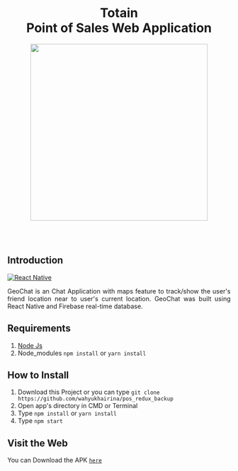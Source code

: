 <h1 align='center'>Totain <br>Point of Sales Web Application</h1>

<p align='center'>
    <img width="400" src='https://user-images.githubusercontent.com/61218212/78554842-13901c00-7836-11ea-97c2-c7518fb24742.png' />
</p>

<br>
<br>

## Introduction
[![React Native](https://img.shields.io/badge/react%20native-v0.60.5-blue)](https://facebook.github.io/react-native/)

<p align='justify'>GeoChat is an Chat Application with maps feature to track/show the user's friend location near to user's current location. GeoChat was built using React Native and Firebase real-time database.</p>

## Requirements
1. <a href="https://nodejs.org/en/download/">Node Js</a>
2. Node_modules ``` npm install ``` or ``` yarn install ```

## How to Install
1. Download this Project or you can type ``` git clone https://github.com/wahyukhairina/pos_redux_backup ```
2. Open app's directory in CMD or Terminal
3. Type ` npm install ` or ` yarn install `
4. Type ` npm start `

## Visit the Web
You can Download the APK [`here`](http://totalin.s3-website-us-east-1.amazonaws.com/g)





